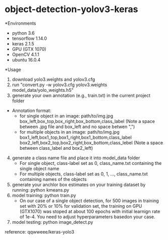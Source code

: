 # object-detection-yolov3-keras

*Environments

 * python 3.6
 * tensorflow 1.14.0
 * keras 2.1.5
 * GPU (GTX 1070)
 * OpenCV 4.1.1
 * ubuntu 16.0.4
 
*Usage
 1. download yolo3.weights and yolov3.cfg 
 2. run "convert.py  -w yolov3.cfg yolov3.weights model_data/yolo_weights.h5"
 3. generate your own annotation (e.g., train.txt) in the current project folder
   * Annotation format:
     * for single object in an image: path/to/img.jpg box_left,box_top,box_right,box_bottom,class_label (Note a space between .jpg file and box_left and no space betwen ",")
     * for multiple objects in an image: path/to/img.jpg box1_left,box1_top,box1_right,box1_bottom,class_label box2_left,box2_top,box2_right,box_bottom,class_lebel (Note a space between class_label and box2_left) 
 4. generate a class name file and place it into model_data folder
    * For single object, class-label set as 0, class_name.txt containing the single object name
    * For multiple objects, class-label set as 0, 1, ..., class_name.txt containing names of the objects
 5. generate your anchlor box estimates on your training dataset by running: python kmeans.py
 6. model training:  python train.py 
    * On our case of a single object detection, for 500 images in training set with 20% or 10% for validation set, the training on GPU (GTX1070) was stoped at about 100 epochs with initial learnign rate of 1e-4. You need to adjust hyperparameters basedon your case. 
 7. model testing:  python image_detect.py
 
 
  reference: qqwweee/keras-yolo3
 
